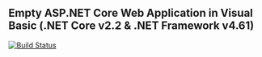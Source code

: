 ## Empty ASP.NET Core Web Application in Visual Basic (.NET Core v2.2 & .NET Framework v4.61)

[![Build Status](https://dev.azure.com/xanimo/AspNetCore.WebApplication/_apis/build/status/xanimo.AspNetCore.WebApplication?branchName=master)](https://dev.azure.com/xanimo/AspNetCore.WebApplication/_build/latest?definitionId=12&branchName=master)
